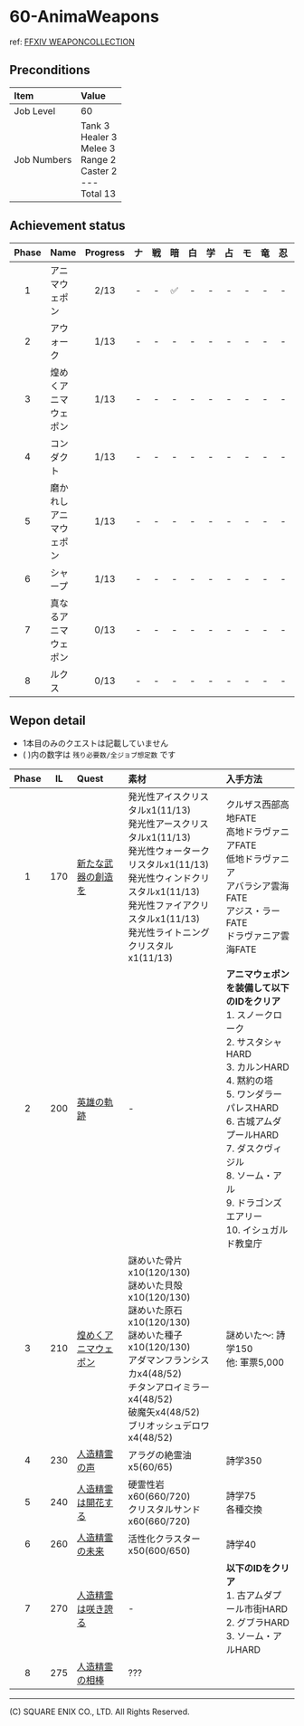 # 60-AnimaWeapons

ref: [FFXIV WEAPONCOLLECTION](https://weapon.ffxivcollection.com/where/aw/)

## Preconditions

| Item | Value |
| :--- | :--- |
| Job Level | 60 |
| Job Numbers | Tank 3<br />Healer 3<br />Melee 3<br />Range 2<br />Caster 2<br />---<br />Total 13 |

## Achievement status

| Phase | Name | Progress | ナ | 戦 | 暗 | 白 | 学 | 占 | モ | 竜 | 忍 | 詩 | 機 | 黒 | 召 |
| :---: | :--- | :---: | :---: | :---: | :---: | :---: | :---: | :---: | :---: | :---: | :---: | :---: | :---: | :---: | :---: |
| 1 | アニマウェポン | 2/13 | - | - | ✅ | - | - | - | - | - | - | - | - | ✅ | - |
| 2 | アウォーク | 1/13 | - | - | - | - | - | - | - | - | - | - | - | ✅ | - |
| 3 | 煌めくアニマウェポン | 1/13 | - | - | - | - | - | - | - | - | - | - | - | ✅ | - |
| 4 | コンダクト | 1/13 | - | - | - | - | - | - | - | - | - | - | - | ✅ | - |
| 5 | 磨かれしアニマウェポン | 1/13 | - | - | - | - | - | - | - | - | - | - | - | ✅ | - |
| 6 | シャープ | 1/13 | - | - | - | - | - | - | - | - | - | - | - | ✅ | - |
| 7 | 真なるアニマウェポン | 0/13 | - | - | - | - | - | - | - | - | - | - | - | - | - |
| 8 | ルクス | 0/13 | - | - | - | - | - | - | - | - | - | - | - | - | - |

## Wepon detail

- 1本目のみのクエストは記載していません
- ( )内の数字は `残り必要数/全ジョブ想定数` です

| Phase | IL | Quest | 素材 | 入手方法 |
| :---: | :---: | :--- | :--- | :--- |
| 1 | 170 | [新たな武器の創造を](https://jp.finalfantasyxiv.com/lodestone/playguide/db/quest/0136a6df60a/) | 発光性アイスクリスタルx1(11/13)<br />発光性アースクリスタルx1(11/13)<br />発光性ウォータークリスタルx1(11/13)<br />発光性ウィンドクリスタルx1(11/13)<br />発光性ファイアクリスタルx1(11/13)<br />発光性ライトニングクリスタルx1(11/13) | クルザス西部高地FATE<br />高地ドラヴァニアFATE<br />低地ドラヴァニア<br />アバラシア雲海FATE<br />アジス・ラーFATE<br />ドラヴァニア雲海FATE | 
| 2 | 200 | [英雄の軌跡](https://jp.finalfantasyxiv.com/lodestone/playguide/db/quest/3a19d47a205/)  | - | **アニマウェポンを装備して以下のIDをクリア**<br />1. スノークローク<br />2. サスタシャHARD<br />3. カルンHARD<br />4. 黙約の塔<br />5. ワンダラーパレスHARD<br />6. 古城アムダプールHARD<br />7. ダスクヴィジル<br />8. ソーム・アル<br />9. ドラゴンズエアリー<br />10. イシュガルド教皇庁 | 
| 3 | 210 | [煌めくアニマウェポン](https://jp.finalfantasyxiv.com/lodestone/playguide/db/quest/a37d18ed018/) | 謎めいた骨片x10(120/130)<br />謎めいた貝殻x10(120/130)<br />謎めいた原石x10(120/130)<br />謎めいた種子x10(120/130)<br />アダマンフランシスカx4(48/52)<br />チタンアロイミラーx4(48/52)<br />破魔矢x4(48/52)<br />ブリオッシュデロワx4(48/52) | 謎めいた〜: 詩学150<br />他: 軍票5,000 | 
| 4 | 230 | [人造精霊の声](https://jp.finalfantasyxiv.com/lodestone/playguide/db/quest/bf6394ecf52/) | アラグの絶霊油x5(60/65) | 詩学350 |
| 5 | 240 | [人造精霊は開花する](https://jp.finalfantasyxiv.com/lodestone/playguide/db/quest/1ef99ba9eeb/) | 硬霊性岩x60(660/720)<br />クリスタルサンドx60(660/720) | 詩学75<br />各種交換
| 6 | 260 | [人造精霊の未来](https://jp.finalfantasyxiv.com/lodestone/playguide/db/quest/855114f5906/) | 活性化クラスターx50(600/650) | 詩学40 | 
| 7 | 270 | [人造精霊は咲き誇る](https://jp.finalfantasyxiv.com/lodestone/playguide/db/quest/496ec3951a9/) | - | **以下のIDをクリア**<br />1. 古アムダプール市街HARD<br />2. グブラHARD<br />3. ソーム・アルHARD |
| 8 | 275 | [人造精霊の相棒](https://jp.finalfantasyxiv.com/lodestone/playguide/db/quest/9da6270b969/) | ??? | 

---
(C) SQUARE ENIX CO., LTD. All Rights Reserved.
